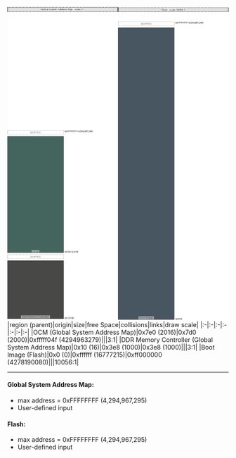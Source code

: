 ![memory map diagram](A6_region_freespace_exceeds_height-higher_maxaddress_set_redux.png)
|region (parent)|origin|size|free Space|collisions|links|draw scale|
|:-|:-|:-|:-|:-|:-|:-|
|<span style='color:(6, 50, 40)'>OCM (Global System Address Map)</span>|0x7e0 (2016)|0x7d0 (2000)|0xfffff04f (4294963279)|||3:1|
|<span style='color:(12, 13, 9)'>DDR Memory Controller (Global System Address Map)</span>|0x10 (16)|0x3e8 (1000)|0x3e8 (1000)|||3:1|
|<span style='color:(12, 30, 46)'>Boot Image (Flash)</span>|0x0 (0)|0xffffff (16777215)|0xff000000 (4278190080)|||10056:1|

---
#### Global System Address Map:
- max address = 0xFFFFFFFF (4,294,967,295)
- User-defined input
#### Flash:
- max address = 0xFFFFFFFF (4,294,967,295)
- User-defined input